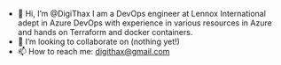 - 👋 Hi, I’m @DigiThax I am a DevOps engineer at Lennox International adept in Azure DevOps with experience in various resources in Azure and hands on Terraform and docker containers.
- 💞️ I’m looking to collaborate on (nothing yet!)
- 📫 How to reach me: digithax@gmail.com

<!---
DigiThax/DigiThax is a ✨ special ✨ repository because its `README.md` (this file) appears on your GitHub profile.
You can click the Preview link to take a look at your changes.
--->
